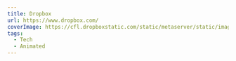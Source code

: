 ```yaml
---
title: Dropbox
url: https://www.dropbox.com/
coverImage: https://cfl.dropboxstatic.com/static/metaserver/static/images/logo_catalog/dropbox_opengraph_image%402x.png
tags:
  - Tech
  - Animated
---
```


